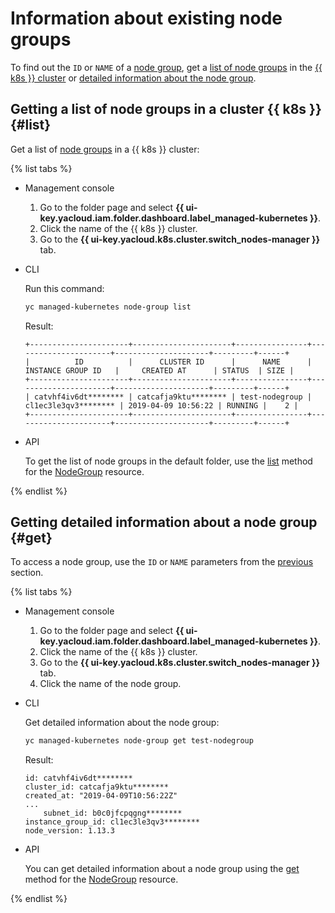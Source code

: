 # Information about existing node groups

To find out the `ID` or `NAME` of a [node group](../../concepts/index.md#node-group), get a [list of node groups](#list) in the [{{ k8s }} cluster](../../concepts/index.md#kubernetes-cluster) or [detailed information about the node group](#get).

## Getting a list of node groups in a cluster {{ k8s }} {#list}

Get a list of [node groups](../../concepts/index.md#node-group) in a {{ k8s }} cluster:

{% list tabs %}

- Management console

  1. Go to the folder page and select **{{ ui-key.yacloud.iam.folder.dashboard.label_managed-kubernetes }}**.
  1. Click the name of the {{ k8s }} cluster.
  1. Go to the **{{ ui-key.yacloud.k8s.cluster.switch_nodes-manager }}** tab.

- CLI

  Run this command:

  ```bash
  yc managed-kubernetes node-group list
  ```

  Result:

  ```text
  +----------------------+----------------------+----------------+----------------------+---------------------+---------+------+
  |          ID          |      CLUSTER ID      |      NAME      |  INSTANCE GROUP ID   |     CREATED AT      | STATUS  | SIZE |
  +----------------------+----------------------+----------------+----------------------+---------------------+---------+------+
  | catvhf4iv6dt******** | catcafja9ktu******** | test-nodegroup | cl1ec3le3qv3******** | 2019-04-09 10:56:22 | RUNNING |    2 |
  +----------------------+----------------------+----------------+----------------------+---------------------+---------+------+
  ```

- API

  To get the list of node groups in the default folder, use the [list](../../api-ref/NodeGroup/list.md) method for the [NodeGroup](../../api-ref/NodeGroup/) resource.

{% endlist %}

## Getting detailed information about a node group {#get}

To access a node group, use the `ID` or `NAME` parameters from the [previous](node-group-list.md#list) section.

{% list tabs %}

- Management console

  1. Go to the folder page and select **{{ ui-key.yacloud.iam.folder.dashboard.label_managed-kubernetes }}**.
  1. Click the name of the {{ k8s }} cluster.
  1. Go to the **{{ ui-key.yacloud.k8s.cluster.switch_nodes-manager }}** tab.
  1. Click the name of the node group.

- CLI

  Get detailed information about the node group:

  ```bash
  yc managed-kubernetes node-group get test-nodegroup
  ```

  Result:

  ```text
  id: catvhf4iv6dt********
  cluster_id: catcafja9ktu********
  created_at: "2019-04-09T10:56:22Z"
  ...
      subnet_id: b0c0jfcpqgng********
  instance_group_id: cl1ec3le3qv3********
  node_version: 1.13.3
  ```

- API

  You can get detailed information about a node group using the [get](../../api-ref/NodeGroup/get.md) method for the [NodeGroup](../../api-ref/NodeGroup/) resource.

{% endlist %}